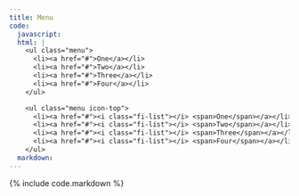 ```yaml
---
title: Menu
code:
  javascript:
  html: |
    <ul class="menu">
      <li><a href="#">One</a></li>
      <li><a href="#">Two</a></li>
      <li><a href="#">Three</a></li>
      <li><a href="#">Four</a></li>
    </ul>

    <ul class="menu icon-top">
      <li><a href="#"><i class="fi-list"></i> <span>One</span></a></li>
      <li><a href="#"><i class="fi-list"></i> <span>Two</span></a></li>
      <li><a href="#"><i class="fi-list"></i> <span>Three</span></a></li>
      <li><a href="#"><i class="fi-list"></i> <span>Four</span></a></li>
    </ul>
  markdown:
---
```

{% include code.markdown %}
